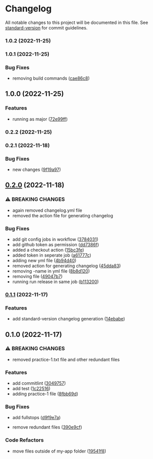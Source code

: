# Changelog

All notable changes to this project will be documented in this file. See [standard-version](https://github.com/conventional-changelog/standard-version) for commit guidelines.

### 1.0.2 (2022-11-25)

### 1.0.1 (2022-11-25)


### Bug Fixes

* removing build commands ([cae86c8](https://github.com/NitZero44/Changelog-practice/commits/cae86c89037e83504bf435e43f984b55b1cf3862))

## 1.0.0 (2022-11-25)


### Features

* running as major ([72e99ff](https://github.com/NitZero44/Changelog-practice/commits/72e99ff37aadf1fd3a23ea809f34f1209d8aa482))

### 0.2.2 (2022-11-25)

### 0.2.1 (2022-11-18)


### Bug Fixes

* new changes ([9f19a97](https://github.com/NitZero44/Changelog-practice/commits/9f19a97269c78605a317480c4aeef1d574039436))

## [0.2.0](https://github.com/NitZero44/Changelog-practice/compare/v0.1.1...v0.2.0) (2022-11-18)


### ⚠ BREAKING CHANGES

* again removed changelog.yml file
* removed the action file for generating changelog

### Bug Fixes

* add git config jobs in workflow ([3784031](https://github.com/NitZero44/Changelog-practice/commits/37840316a7e3094e3f6cc4d330e18d4d4016e032))
* add github token as permission ([dd7386f](https://github.com/NitZero44/Changelog-practice/commits/dd7386f907011003f1bfc66c38783e4030a8a9fa))
* added a checkout action ([15bc3fe](https://github.com/NitZero44/Changelog-practice/commits/15bc3fecfa658ec0aef05f28bd0fdb22fcc9b638))
* added token in seperate job ([a61777c](https://github.com/NitZero44/Changelog-practice/commits/a61777c469ebbb43a9698e3e061b296309e0b5ab))
* adding new yml file ([4b94d40](https://github.com/NitZero44/Changelog-practice/commits/4b94d40d061cefb6d6d14d0c07dc4aef94dc7eaa))
* removed action for generating changelog ([45dda83](https://github.com/NitZero44/Changelog-practice/commits/45dda83d28812fd55ce7e056416ac127dbb6f8f7))
* removing -name in yml file ([8b8d120](https://github.com/NitZero44/Changelog-practice/commits/8b8d120177da666870999630575713cec1ac62e2))
* removing file ([49047b7](https://github.com/NitZero44/Changelog-practice/commits/49047b741db2ed4fcb565ce8cd395b3f286e268e))
* running run release in same job ([b113200](https://github.com/NitZero44/Changelog-practice/commits/b113200d06049b9ad2738835f5e8005beef3473e))

### [0.1.1](https://github.com/NitZero44/Changelog-practice/compare/v0.1.0...v0.1.1) (2022-11-17)


### Features

* add standard-version changelog generation ([14ebabe](https://github.com/NitZero44/Changelog-practice/commits/14ebabe71ddcba125c1a1b9e18f8e9178da26ea7))

## 0.1.0 (2022-11-17)


### ⚠ BREAKING CHANGES

* removed practice-1.txt file and other redundant files

### Features

* add commitlint ([3049757](https://github.com/mokkapps/changelog-generator-demo/commits/30497572b09c126b2e32004f6a620feedc83463e))
* add test ([1c22516](https://github.com/mokkapps/changelog-generator-demo/commits/1c22516f45a96f03ffa8c43e8d4f20a425dc6953))
* adding practice-1 file ([8fbb69d](https://github.com/mokkapps/changelog-generator-demo/commits/8fbb69da567db4a94ef53ca8e17b22150fc5585b))


### Bug Fixes

* add fullstops ([d9f9e7a](https://github.com/mokkapps/changelog-generator-demo/commits/d9f9e7a1291c74080da4f2023a487fce51078820))


* remove redundant files ([390e9cf](https://github.com/mokkapps/changelog-generator-demo/commits/390e9cf6101b363e270c911b548b3938fcd7c334))


### Code Refactors

* move files outside of my-app folder ([19541f8](https://github.com/mokkapps/changelog-generator-demo/commits/19541f8ca646ea86bf2fb1549a2fc06264ad3292))
